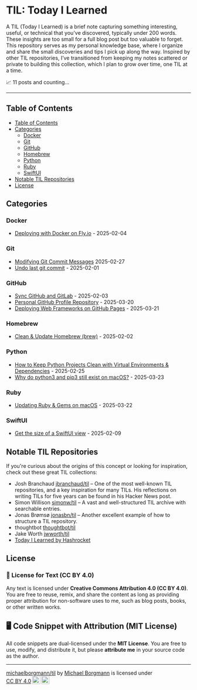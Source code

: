 <!-- omit from toc -->
# TIL: Today I Learned

A TIL (Today I Learned) is a brief note capturing something interesting, useful, or technical that you've discovered, typically under 200 words. These insights are too small for a full blog post but too valuable to forget. This repository serves as my personal knowledge base, where I organize and share the small discoveries and tips I pick up along the way. Inspired by other TIL repositories, I’ve transitioned from keeping my notes scattered or private to building this collection, which I plan to grow over time, one TIL at a time.

📈 11 posts and counting...
<!-- omit from toc -->

---

## Table of Contents

- [Table of Contents](#table-of-contents)
- [Categories](#categories)
  - [Docker](#docker)
  - [Git](#git)
  - [GitHub](#github)
  - [Homebrew](#homebrew)
  - [Python](#python)
  - [Ruby](#ruby)
  - [SwiftUI](#swiftui)
- [Notable TIL Repositories](#til-repositories)
- [License](#license)

<a id="categories"></a>
## Categories

<a id="docker"></a>
### Docker

- [Deploying with Docker on Fly.io](docker/deploying_docker_fly.md) - 2025-02-04

<a id="git"></a>
### Git

- [Modifying Git Commit Messages](git/modify_git_commit_messages.md) 2025-02-27
- [Undo last git commit](git/undo_last_git_commit.md) - 2025-02-01

<a id="github"></a>
### GitHub

- [Sync GitHub and GitLab](github/sync_github_and_gitlab.md) - 2025-02-03
- [Personal GitHub Profile Repository](github/personal_github_profile_repository.md) - 2025-03-20
- [Deploying Web Frameworks on GitHub Pages](github/deploying-web-frameworks-on-github-pages.md) - 2025-03-21

<a id="homebrew"></a>
### Homebrew

- [Clean & Update Homebrew (brew)](homebrew/clean_and_update.md) - 2025-02-02


<a id="python"></a>
### Python

- [How to Keep Python Projects Clean with Virtual Environments & Dependencies](python/keep-python-projects-clean-virtual-environments-dependencies.md) - 2025-02-25
- [Why do python3 and pip3 still exist on macOS?](python/why-do-python3-and-pip3-still-exist-on-macos.md) - 2025-03-23

<a id="ruby"></a>
### Ruby

- [Updating Ruby & Gems on macOS](ruby/updating-ruby-and-gems-on-macos.md) - 2025-03-22

<a id="swiftui"></a>
### SwiftUI

- [Get the size of a SwiftUI view](swiftui/get_swiftui_view_size.md) - 2025-02-09

<a id="til-repositories"></a>
## Notable TIL Repositories

If you're curious about the origins of this concept or looking for inspiration, check out these great TIL collections:

* Josh Branchaud [jbranchaud/til](https://github.com/jbranchaud/til) – One of the most well-known TIL repositories, and a key inspiration for many TILs. His reflections on writing TILs for five years can be found in his Hacker News post.
* Simon Willison [simonw/til](https://github.com/simonw/til) – A vast and well-structured TIL archive with searchable entries.
* Jonas Brømsø [jonasbn/til](https://github.com/jonasbn/til) – Another excellent example of how to structure a TIL repository.
* thoughtbot [thoughtbot/til](https://github.com/thoughtbot/til)
* Jake Worth [jwworth/til](https://github.com/jwworth/til)
* [Today I Learned by Hashrocket](https://til.hashrocket.com)

<a id="license"></a>
## License

### 📜 License for Text (CC BY 4.0)

Any text is licensed under **Creative Commons Attribution 4.0 (CC BY 4.0)**. You are free to reuse, remix, and share the content as long as providing proper attribution for non-software uses to me, such as blog posts, books, or other written works.

## 🖥️ Code Snippet with Attribution (MIT License)

All code snippets are dual-licensed under the **MIT License**. You are free to use, modify, and distribute it, but please **attribute me** in your source code as the author.

---

<p xmlns:cc="http://creativecommons.org/ns#" xmlns:dct="http://purl.org/dc/terms/"><a property="dct:title" rel="cc:attributionURL" href="https://github.com/michaelborgmann/til"> michaelborgmann/til</a> by <a rel="cc:attributionURL dct:creator" property="cc:attributionName" href="https://www.michaelborgmann.com">Michael Borgmann</a> is licensed under <a href="https://creativecommons.org/licenses/by/4.0/?ref=chooser-v1" target="_blank" rel="license noopener noreferrer" style="display:inline-block;">CC BY 4.0<img style="height:22px!important;margin-left:3px;vertical-align:text-bottom;" src="https://mirrors.creativecommons.org/presskit/icons/cc.svg?ref=chooser-v1" alt=""><img style="height:22px!important;margin-left:3px;vertical-align:text-bottom;" src="https://mirrors.creativecommons.org/presskit/icons/by.svg?ref=chooser-v1" alt=""></a></p>
